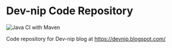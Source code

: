 # Dev-nip Code Repository
![Java CI with Maven](https://github.com/anubhavshukla/dev-nip/workflows/Java%20CI%20with%20Maven/badge.svg)

Code repository for Dev-nip blog at https://devnip.blogspot.com/